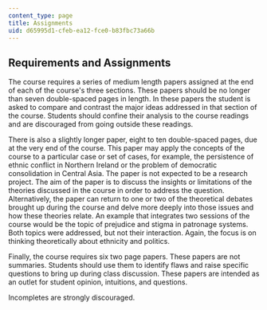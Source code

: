 ```yaml
---
content_type: page
title: Assignments
uid: d65995d1-cfeb-ea12-fce0-b83fbc73a66b
---
```


Requirements and Assignments
----------------------------

The course requires a series of medium length papers assigned at the end of each of the course's three sections. These papers should be no longer than seven double-spaced pages in length. In these papers the student is asked to compare and contrast the major ideas addressed in that section of the course. Students should confine their analysis to the course readings and are discouraged from going outside these readings.

There is also a slightly longer paper, eight to ten double-spaced pages, due at the very end of the course. This paper may apply the concepts of the course to a particular case or set of cases, for example, the persistence of ethnic conflict in Northern Ireland or the problem of democratic consolidation in Central Asia. The paper is not expected to be a research project. The aim of the paper is to discuss the insights or limitations of the theories discussed in the course in order to address the question. Alternatively, the paper can return to one or two of the theoretical debates brought up during the course and delve more deeply into those issues and how these theories relate. An example that integrates two sessions of the course would be the topic of prejudice and stigma in patronage systems. Both topics were addressed, but not their interaction. Again, the focus is on thinking theoretically about ethnicity and politics.

Finally, the course requires six two page papers. These papers are not summaries. Students should use them to identify flaws and raise specific questions to bring up during class discussion. These papers are intended as an outlet for student opinion, intuitions, and questions.

Incompletes are strongly discouraged.